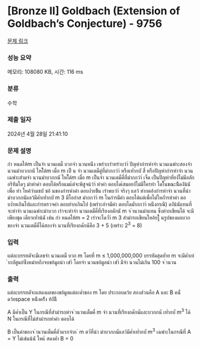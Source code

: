 # [Bronze II] Goldbach (Extension of Goldbach’s Conjecture) - 9756 

[문제 링크](https://www.acmicpc.net/problem/9756) 

### 성능 요약

메모리: 108080 KB, 시간: 116 ms

### 분류

수학

### 제출 일자

2024년 4월 28일 21:41:10

### 문제 설명

<p>กำ หนดให้m เป็นจำ นวนเตม็ บวกจำ นวนหน่ึง เพรำะเรำทรำบวำ่ ปัญหำกำรหำจำ นวนเฉพำะสองจำ นวนมำบวกกนั ใหไ้ด้m เมื่อ m เป็ น จำ นวนเตม็คู่ที่มำกกวำ่ หรือเท่ำกบั สี่ หรือปัญหำกำรหำจำ นวนเฉพำะสำมจำ นวนมำบวกกนั ใหไ้ด้m เมื่อ m เป็นจำ นวนเตม็คี่ที่มำกกวำ่ เจ็ด เป็นปัญหำที่ยงัไม่มีอลักอริทึมใดๆ มำหำคำ ตอบได้หรือแมแ้ต่จะพิสูจน์วำ่ หำคำ ตอบไดเ้สมอยงัไม่มีใครทำ ไดใ้นขณะน้ีดงัน้นั เพื่อ ทำ ใหค้วำมซบั ซอ้ นของกำรหำคำ ตอบง่ำยข้ึน เรำพบวำ่ จริงๆ แลว้ หำกตอ้งกำรหำจำ นวนที่นำ มำบวกกนัแลว้มีค่ำเท่ำกบั m 3 มีโอกำส มำกกวำ่ m ในกำรมีคำ ตอบได้แต่เพื่อไม่ใหก้ำรหำคำ ตอบง่ำยเกินไปและกำรตรวจคำ ตอบยำกเกินไป (เพรำะอำจมีคำ ตอบไดม้ำกกวำ่ หน่ึงกรณี) ดงัน้นัแทนที่จะหำจำ นวนเฉพำะมำบวก เรำจะหำจำ นวนเตม็คี่ที่เรียงถดักนั m จ ำนวนมำแทน ซึ่งหำกเขียนได้ จะมีเพียงชุด เดียวเท่ำน้นั เช่น กำ หนดให้m = 2 เรำจะไดว้ำ่ m 3 สำมำรถเขียนใหอ้ยใู่ นรูปของผลบวกของจำ นวนเตม็คี่ได้สองจำ นวนที่เรียงถดักนัคือ 3 + 5 (เพรำะ 2<sup>3</sup> = 8)</p>

### 입력 

 <p>แต่ละบรรทดัจะมีเลขจำ นวนเตม็ บวก m โดยที่ m ≤ 1,000,000,000 บรรทัดสุดท้ำย m จะมีค่ำเท่ำกบัศูนย์ซ่ึงหมำยถึงจบขอ้มูลนำ เขำ้ โดยจำ นวนขอ้มูลนำ เขำ้ มีจำ นวนไม่เกิน 100 จ ำนวน</p>

### 출력 

 <p>แต่ละบรรทดัจะแสดงผลของขอ้มูลแต่ละค่ำของ m โดย ประกอบดว้ย สองส่วนคือ A และ B คนั่ ดว้ยspace หน่ึงคร้ัง ท้งัน้ี</p>

<p>A มีค่ำเป็น Y ในกรณีที่สำมำรถหำจ ำนวนเต็มคี่ m จำ นวนที่เรียงถดักนัและบวกกนั เท่ำกบั m<sup>3</sup> ได้ N ในกรณีที่ไม่สำมำรถหำคำ ตอบได้</p>

<p>B เป็นคำของจ ำนวนเต็มคี่ตัวแรกจำก ่ m ตวัที่นำ มำบวกกนัแลว้มีค่ำเท่ำกบั m<sup>3</sup> เฉพำะในกรณีที่ A = Y ไม่เช่นน้นั ใหแ้ สดงค่ำ B = 0</p>

